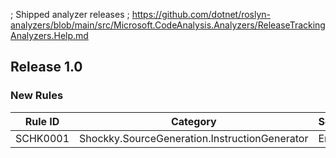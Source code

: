 ﻿; Shipped analyzer releases
; https://github.com/dotnet/roslyn-analyzers/blob/main/src/Microsoft.CodeAnalysis.Analyzers/ReleaseTrackingAnalyzers.Help.md

## Release 1.0

### New Rules

| Rule ID  | Category                                      | Severity | Notes                |
| -------- | --------------------------------------------- | -------- | -------------------- |
| SCHK0001 | Shockky.SourceGeneration.InstructionGenerator | Error    | InstructionGenerator |

